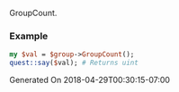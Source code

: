 GroupCount.
### Example

```perl
my $val = $group->GroupCount();
quest::say($val); # Returns uint
```


Generated On 2018-04-29T00:30:15-07:00